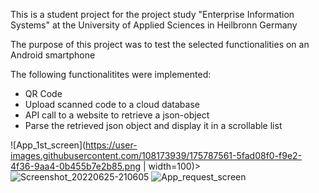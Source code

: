 This is a student project for the project study "Enterprise Information Systems" at the University of Applied Sciences in Heilbronn Germany

The purpose of this project was to test the selected functionalities on an Android smartphone

The following functionalitites were implemented:

- QR Code
- Upload scanned code to a cloud database
- API call to a website to retrieve a json-object
- Parse the retrieved json object and display it in a scrollable list


![App_1st_screen](https://user-images.githubusercontent.com/108173939/175787561-5fad08f0-f9e2-4f36-9aa4-0b455b7e2b85.png | width=100)>
![Screenshot_20220625-210605](https://user-images.githubusercontent.com/108173939/175787573-db953203-e59a-42be-84f5-f29fabba47c1.jpg)
![App_request_screen](https://user-images.githubusercontent.com/108173939/175787576-15d5900c-96d7-4dce-9e70-a914558c5e0e.png)
